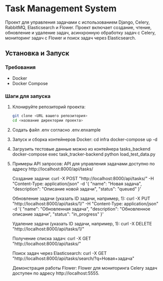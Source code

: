 # Task Management System

Проект для управления задачами с использованием Django, Celery, RabbitMQ, Elasticsearch и Flower. Проект включает создание, чтение, обновление и удаление задач, асинхронную обработку задач с Celery, мониторинг задач с Flower и поиск задач через Elasticsearch.

## Установка и Запуск

### Требования

- Docker
- Docker Compose

### Шаги для запуска

1. Клонируйте репозиторий проекта:
   ```bash
   git clone <URL вашего репозитория>
   cd <название директории проекта>

2. Содать файл .env согласно .env.enxample

3. Запуск и сборка контейнеров Docker:
    cd infra
    docker-compose up -d

4. Загрузить тестовые данные можно из контейнера tasks_backend
    docker-compose exec task_tracker-backend python load_test_data.py

5. Примеры API запросов:
    API для управления задачами доступно по адресу http://localhost:8000/api/tasks/

    Создание задачи:
        curl -X POST "http://localhost:8000/api/tasks/" -H "Content-Type: application/json" -d '{
            "name": "Новая задача",
            "description": "Описание новой задачи",
            "status": "queued"
        }'

    Обновление задачи (указать ID задачи, например, 1):
        curl -X PUT "http://localhost:8000/api/tasks/1/" -H "Content-Type: application/json" -d '{
            "name": "Обновленная задача",
            "description": "Обновленное описание задачи",
            "status": "in_progress"
        }'

    Удаление задачи (указать ID задачи, например, 1):
        curl -X DELETE "http://localhost:8000/api/tasks/1/"

    Получение списка задач:
        curl -X GET "http://localhost:8000/api/tasks/"

    Поиск задач через Elasticsearch:
        curl -X GET "http://localhost:8000/api/tasks/search/?q=Новая+задача"

    Демонстрация работы Flower:
        Flower для мониторинга Celery задач доступен по адресу http://localhost:5555.
